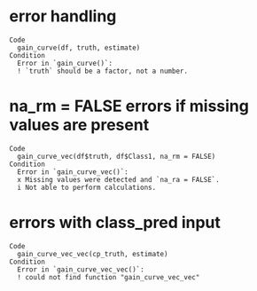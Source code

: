 # error handling

    Code
      gain_curve(df, truth, estimate)
    Condition
      Error in `gain_curve()`:
      ! `truth` should be a factor, not a number.

# na_rm = FALSE errors if missing values are present

    Code
      gain_curve_vec(df$truth, df$Class1, na_rm = FALSE)
    Condition
      Error in `gain_curve_vec()`:
      x Missing values were detected and `na_ra = FALSE`.
      i Not able to perform calculations.

# errors with class_pred input

    Code
      gain_curve_vec_vec(cp_truth, estimate)
    Condition
      Error in `gain_curve_vec_vec()`:
      ! could not find function "gain_curve_vec_vec"

